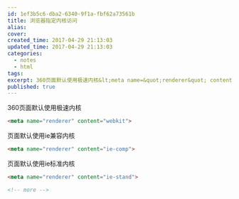 ```yaml
---
id: 1ef3b5c6-dba2-6340-9f1a-fbf62a73561b
title: 浏览器指定内核访问
alias:
cover:
created_time: 2017-04-29 21:13:03
updated_time: 2017-04-29 21:13:03
categories:
  - notes
  - html
tags:
excerpt: 360页面默认使用极速内核&lt;meta name=&quot;renderer&quot; content=&quot;webkit&quot;&gt;页面默认使用ie兼容内核&lt;meta name=&quot;renderer&quot; content=&quot;ie-comp&quo
published: true
---
```


360页面默认使用极速内核
```html
<meta name="renderer" content="webkit">
```
页面默认使用ie兼容内核
```html
<meta name="renderer" content="ie-comp">
```
页面默认使用ie标准内核
```html
<meta name="renderer" content="ie-stand">

<!-- more -->
```